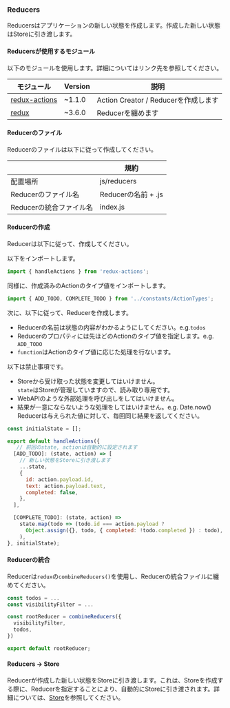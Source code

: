 ### Reducers
Reducersはアプリケーションの新しい状態を作成します。作成した新しい状態はStoreに引き渡します。

#### Reducersが使用するモジュール
以下のモジュールを使用します。詳細についてはリンク先を参照してください。

| モジュール            | Version           | 説明           |
| ------------- |-------------|-------------|
| [redux-actions](https://github.com/acdlite/redux-actions)   | ~1.1.0 | Action Creator / Reducerを作成します
| [redux](http://redux.js.org/docs/api/combineReducers.html)   | ~3.6.0 | Reducerを纏めます

#### Reducerのファイル
Reducerのファイルは以下に従って作成してください。

|             | 規約           
| ------------- |-------------
| 配置場所 | js/reducers
| Reducerのファイル名 | Reducerの名前 + .js
| Reducerの統合ファイル名 | index.js

#### Reducerの作成
Reducerは以下に従って、作成してください。

以下をインポートします。
```js
import { handleActions } from 'redux-actions';
```

同様に、作成済みのActionのタイプ値をインポートします。
```js
import { ADD_TODO, COMPLETE_TODO } from '../constants/ActionTypes';
```

次に、以下に従って、Reducerを作成します。

* Reducerの名前は状態の内容がわかるようにしてください。e.g.`todos`
* Reducerのプロパティには先ほどのActionのタイプ値を指定します。e.g. `ADD_TODO`
* `function`はActionのタイプ値に応じた処理を行ないます。

以下は禁止事項です。
* Storeから受け取った状態を変更してはいけません。  
  `state`はStoreが管理していますので、読み取り専用です。
* WebAPIのような外部処理を呼び出しをしてはいけません。  
* 結果が一意にならないような処理をしてはいけません。e.g. Date.now()  
Reducerは与えられた値に対して、毎回同じ結果を返してください。

```js
const initialState = [];

export default handleActions({
   // 前回のstate, actionは自動的に設定されます
  [ADD_TODO]: (state, action) => [
    // 新しい状態をStoreに引き渡します
    ...state,
    {
      id: action.payload.id,
      text: action.payload.text,
      completed: false,
    },
  ],

  [COMPLETE_TODO]: (state, action) =>
    state.map(todo => (todo.id === action.payload ?
      Object.assign({}, todo, { completed: !todo.completed }) : todo),
    ),
}, initialState);
```

#### Reducerの統合
Reducerは`redux`の`combineReducers()`を使用し、Reducerの統合ファイルに纏めてください。

```js
const todos = ...
const visibilityFilter = ...

const rootReducer = combineReducers({
  visibilityFilter,
  todos,
})

export default rootReducer;
```

#### Reducers → Store
Reducerが作成した新しい状態をStoreに引き渡します。これは、Storeを作成する際に、Reducerを指定することにより、自動的にStoreに引き渡されます。詳細については、[Store](./store.md)を参照してください。
